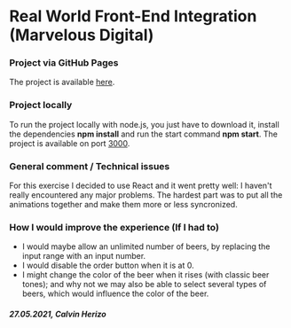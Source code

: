 # Real World Front-End Integration (Marvelous Digital)

### Project via GitHub Pages

The project is available [here](https://ozireh.github.io/beerorder/dist/).

### Project locally

To run the project locally with node.js, you just have to download it, install the dependencies **npm install** and run the start command **npm start**.
The project is available on port [3000](http://localhost:3000/).

### General comment / Technical issues

For this exercise I decided to use React and it went pretty well: I haven't really encountered any major problems. The hardest part was to put all the animations together and make them more or less syncronized. 


### How I would improve the experience (If I had to)

- I would maybe allow an unlimited number of beers, by replacing the input range with an input number.
- I would disable the order button when it is at 0.
- I might change the color of the beer when it rises (with classic beer tones); and why not we may also be able to select several types of beers, which would influence the color of the beer.

##### 27.05.2021, Calvin Herizo